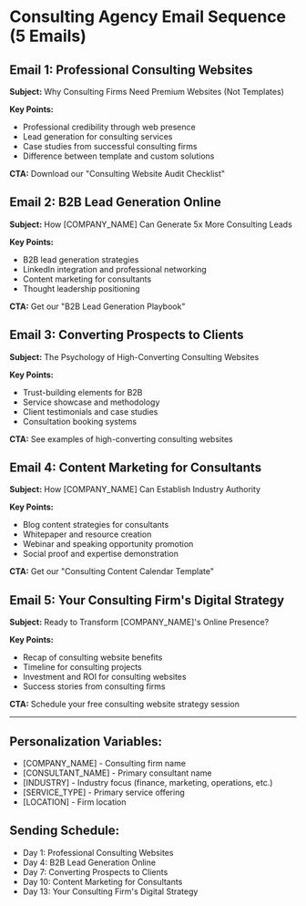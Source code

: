 # Consulting Agency Email Sequence (5 Emails)

## Email 1: Professional Consulting Websites
**Subject:** Why Consulting Firms Need Premium Websites (Not Templates)

**Key Points:**
- Professional credibility through web presence
- Lead generation for consulting services
- Case studies from successful consulting firms
- Difference between template and custom solutions

**CTA:** Download our "Consulting Website Audit Checklist"

## Email 2: B2B Lead Generation Online
**Subject:** How [COMPANY_NAME] Can Generate 5x More Consulting Leads

**Key Points:**
- B2B lead generation strategies
- LinkedIn integration and professional networking
- Content marketing for consultants
- Thought leadership positioning

**CTA:** Get our "B2B Lead Generation Playbook"

## Email 3: Converting Prospects to Clients
**Subject:** The Psychology of High-Converting Consulting Websites

**Key Points:**
- Trust-building elements for B2B
- Service showcase and methodology
- Client testimonials and case studies
- Consultation booking systems

**CTA:** See examples of high-converting consulting websites

## Email 4: Content Marketing for Consultants
**Subject:** How [COMPANY_NAME] Can Establish Industry Authority

**Key Points:**
- Blog content strategies for consultants
- Whitepaper and resource creation
- Webinar and speaking opportunity promotion
- Social proof and expertise demonstration

**CTA:** Get our "Consulting Content Calendar Template"

## Email 5: Your Consulting Firm's Digital Strategy
**Subject:** Ready to Transform [COMPANY_NAME]'s Online Presence?

**Key Points:**
- Recap of consulting website benefits
- Timeline for consulting projects
- Investment and ROI for consulting websites
- Success stories from consulting firms

**CTA:** Schedule your free consulting website strategy session

---

## Personalization Variables:
- [COMPANY_NAME] - Consulting firm name
- [CONSULTANT_NAME] - Primary consultant name
- [INDUSTRY] - Industry focus (finance, marketing, operations, etc.)
- [SERVICE_TYPE] - Primary service offering
- [LOCATION] - Firm location

## Sending Schedule:
- Day 1: Professional Consulting Websites
- Day 4: B2B Lead Generation Online
- Day 7: Converting Prospects to Clients
- Day 10: Content Marketing for Consultants
- Day 13: Your Consulting Firm's Digital Strategy




